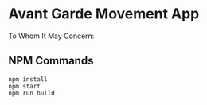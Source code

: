 # Avant Garde Movement App
To Whom It May Concern:

## NPM Commands
```
npm install
npm start
npm run build
```
